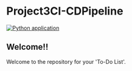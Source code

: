 # Project3CI-CDPipeline

[![Python application](https://github.com/RPSeaman/Project3CICDPipeline/actions/workflows/python-app.yml/badge.svg?branch=main)](https://github.com/RPSeaman/Project3CICDPipeline/actions/workflows/python-app.yml)


## Welcome!!
Welcome to the repository for your 'To-Do List'.


